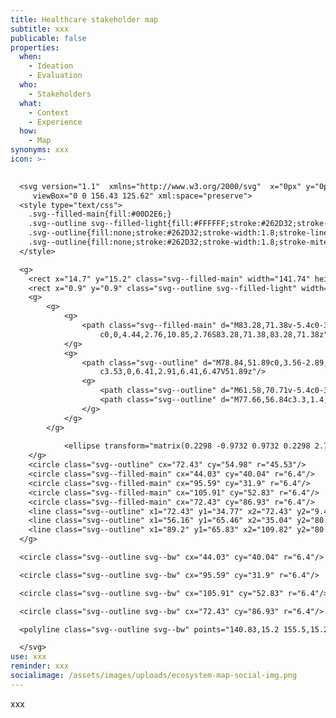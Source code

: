 ```yaml
---
title: Healthcare stakeholder map
subtitle: xxx
publicable: false
properties:
  when:
    - Ideation
    - Evaluation
  who:
    - Stakeholders
  what:
    - Context
    - Experience
  how:
    - Map
synonyms: xxx
icon: >-
  

  <svg version="1.1"  xmlns="http://www.w3.org/2000/svg"  x="0px" y="0px"
  	 viewBox="0 0 156.43 125.62" xml:space="preserve">
  <style type="text/css">
  	.svg--filled-main{fill:#00D2E6;}
  	.svg--outline svg--filled-light{fill:#FFFFFF;stroke:#262D32;stroke-width:1.8;stroke-linejoin:round;stroke-miterlimit:10;}
  	.svg--outline{fill:none;stroke:#262D32;stroke-width:1.8;stroke-linecap:round;stroke-linejoin:round;stroke-miterlimit:10;}
  	.svg--outline{fill:none;stroke:#262D32;stroke-width:1.8;stroke-miterlimit:10;}
  </style>

  <g>
  	<rect x="14.7" y="15.2" class="svg--filled-main" width="141.74" height="110.43"/>
  	<rect x="0.9" y="0.9" class="svg--outline svg--filled-light" width="140.28" height="110.9"/>
  	<g>
  		<g>
  			<g>
  				<path class="svg--filled-main" d="M83.28,71.38v-5.4c0-3.79-2.33-7.07-5.62-8.47H67.2c-3.3,1.4-5.62,4.67-5.62,8.47v5.4
  					c0,0,4.44,2.76,10.85,2.76S83.28,71.38,83.28,71.38z"/>
  			</g>
  			<g>
  				<path class="svg--outline" d="M78.84,51.89c0,3.56-2.89,6.47-6.41,6.47c-3.53,0-6.41-2.91-6.41-6.47v-2.23c0-3.56,2.89-6.47,6.41-6.47
  					c3.53,0,6.41,2.91,6.41,6.47V51.89z"/>
  				<g>
  					<path class="svg--outline" d="M61.58,70.71v-5.4c0-3.79,2.33-7.07,5.62-8.47"/>
  					<path class="svg--outline" d="M77.66,56.84c3.3,1.4,5.62,4.67,5.62,8.47v5.4"/>
  				</g>
  			</g>
  		</g>
  		
  			<ellipse transform="matrix(0.2298 -0.9732 0.9732 0.2298 2.7054 112.5022)" class="svg--outline" cx="72.43" cy="54.54" rx="19.6" ry="19.6"/>
  	</g>
  	<circle class="svg--outline" cx="72.43" cy="54.98" r="45.53"/>
  	<circle class="svg--filled-main" cx="44.03" cy="40.04" r="6.4"/>
  	<circle class="svg--filled-main" cx="95.59" cy="31.9" r="6.4"/>
  	<circle class="svg--filled-main" cx="105.91" cy="52.83" r="6.4"/>
  	<circle class="svg--filled-main" cx="72.43" cy="86.93" r="6.4"/>
  	<line class="svg--outline" x1="72.43" y1="34.77" x2="72.43" y2="9.45"/>
  	<line class="svg--outline" x1="56.16" y1="65.46" x2="35.04" y2="80.95"/>
  	<line class="svg--outline" x1="89.2" y1="65.83" x2="109.82" y2="80.95"/>
  </g>

  <circle class="svg--outline svg--bw" cx="44.03" cy="40.04" r="6.4"/>

  <circle class="svg--outline svg--bw" cx="95.59" cy="31.9" r="6.4"/>

  <circle class="svg--outline svg--bw" cx="105.91" cy="52.83" r="6.4"/>

  <circle class="svg--outline svg--bw" cx="72.43" cy="86.93" r="6.4"/>

  <polyline class="svg--outline svg--bw" points="140.83,15.2 155.5,15.2 155.5,124.65 14.7,124.65 14.7,110.95 "/>

  </svg>
use: xxx
reminder: xxx
socialimage: /assets/images/uploads/ecosystem-map-social-img.png
---
```

xxx